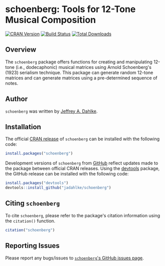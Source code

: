 schoenberg: Tools for 12-Tone Musical Composition
======================================

[![CRAN Version](http://www.r-pkg.org/badges/version/schoenberg)](https://cran.r-project.org/package=schoenberg "CRAN version")
[![Build Status](https://travis-ci.org/jadahlke/schoenberg.svg?branch=master)](https://app.travis-ci.com/jadahlke/schoenberg "Build status")
[![Total Downloads](https://cranlogs.r-pkg.org/badges/grand-total/schoenberg)](https://cranlogs.r-pkg.org/badges/grand-total/schoenberg "Total downloads")

## Overview
The `schoenberg` package offers functions for creating and manipulating 12-tone (i.e., dodecaphonic) musical matrices using Arnold Schoenberg's (1923) serialism technique. This package can generate random 12-tone matrices and can generate matrices using a pre-determined sequence of notes.

## Author
`schoenberg` was written by [Jeffrey A. Dahlke](https://jeffreydahlke.com/).

## Installation
The official [CRAN release](https://cran.r-project.org/package=schoenberg) of `schoenberg` can be installed with the following code:
```r
install.packages("schoenberg")
```

Development versions of `schoenberg` from [GitHub](https://github.com/jadahlke/schoenberg) reflect updates made to the package between official CRAN releases. Using the [devtools](https://cran.r-project.org/package=devtools) package, the GitHub release can be installed with the following code:
```r
install.packages("devtools")
devtools::install_github("jadahlke/schoenberg")
```

## Citing `schoenberg`
To cite `schoenberg`, please refer to the package's citation information using the `citation()` function.
```r
citation("schoenberg")
```

## Reporting Issues
Please report any bugs/issues to [`schoenberg`'s GitHub issues page](https://github.com/jadahlke/schoenberg/issues).
